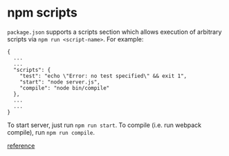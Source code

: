 # npm scripts

`package.json` supports a scripts section which allows execution of arbitrary scripts via `npm run <script-name>`. For example:

```
{
  ...
  ...
  "scripts": {
    "test": "echo \"Error: no test specified\" && exit 1",
    "start": "node server.js",
    "compile": "node bin/compile"
  },
  ...
  ...
}
```

To start server, just run `npm run start`. To compile (i.e. run webpack compile), run `npm run compile`.

[reference](https://docs.npmjs.com/misc/scripts)
